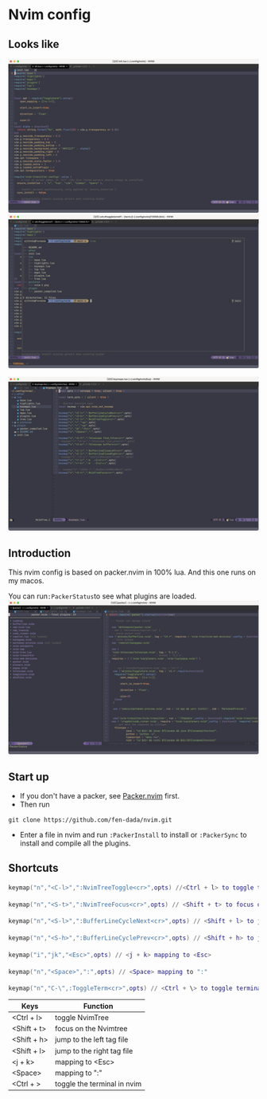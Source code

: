 # Nvim config
## Looks like

![nvim-1](pictures/nvim-1.png)
![nvim-2](pictures/nvim-2.png)

![nvim-3](pictures/nvim-3.png)
## Introduction
This nvim config is based on packer.nvim in 100% lua.
And this one runs on my macos.

You can run`:PackerStatus`to see what plugins are loaded.
![nvim-4](pictures/nvim-4.png)

## Start up
* If you don't have a packer, see [Packer.nvim](https://github.com/iamcco/markdown-preview.nvim.git) first.
* Then run 
```shell
git clone https://github.com/fen-dada/nvim.git
```
* Enter a file in nvim and run `:PackerInstall` to install or `:PackerSync` to install and compile all the plugins. 

## Shortcuts
```lua
keymap("n","<C-l>",":NvimTreeToggle<cr>",opts) //<Ctrl + l> to toggle the file tree structure

keymap("n","<S-t>",":NvimTreeFocus<cr>",opts) // <Shift + t> to focus on the NvimTree

keymap("n","<S-l>",":BufferLineCycleNext<cr>",opts) // <Shift + l> to jump to the right tag file

keymap("n","<S-h>",":BufferLineCyclePrev<cr>",opts) // <Shift + h> to jump to the left tag file

keymap("i","jk","<Esc>",opts) // <j + k> mapping to <Esc>

keymap("n","<Space>",":",opts) // <Space> mapping to ":"

keymap("n","C-\",:ToggleTerm<cr>",opts) // <Ctrl + \> to toggle terminal in nvim
```
Keys | Function
---- | --------
<Ctrl + l> | toggle NvimTree
<Shift + t> | focus on the Nvimtree
<Shift + h> | jump to the left tag file
<Shift + l> | jump to the right tag file
<j + k> | mapping to \<Esc>
\<Space> | mapping to ":"
<Ctrl + \> | toggle the terminal in nvim
